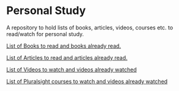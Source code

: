 # Personal Study
A repository to hold lists of books, articles, videos, courses etc. to read/watch for personal study.

[List of Books to read and books already read.](Books.md)  

[List of Articles to read and articles already read.](Articles.md)  
 
[List of Videos to watch and videos already watched](Videos.md)

[List of Pluralsight courses to watch and videos already watched](PluralsightCourses.md)